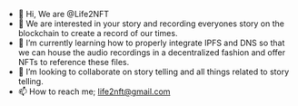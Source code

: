 - 👋 Hi, We are @Life2NFT
- 👀 We are interested in your story and recording everyones story on the blockchain to create a record of our times.
- 🌱 I’m currently learning how to properly integrate IPFS and DNS so that we can house the audio recordings in a decentralized fashion and offer NFTs to reference these files.
- 💞️ I’m looking to collaborate on story telling and all things related to story telling.
- 📫 How to reach me; life2nft@gmail.com

<!---
Life2NFT/Life2NFT is a ✨ special ✨ repository because its `README.md` (this file) appears on your GitHub profile.
You can click the Preview link to take a look at your changes.
--->

